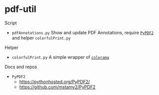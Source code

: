 # pdf-util

Script
  - `pdfAnnotations.py` Show and update PDF Annotations, require [`PyPDF2`](https://pypi.org/project/PyPDF2/) and helper `colorfulPrint.py`

Helper
  - `colorfulPrint.py` A simple wrapper of [`colorama`](https://pypi.org/project/colorama/)

Docs and repos
  - `PyPDF2`
    - https://pythonhosted.org/PyPDF2/
    - https://github.com/mstamy2/PyPDF2
